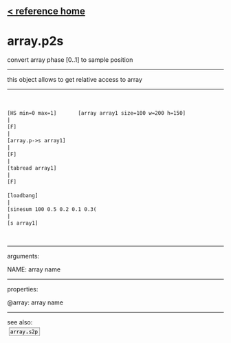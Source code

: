 [< reference home](index.html)
---

# array.p2s


convert array phase [0..1] to sample position

---

this object allows to get relative access to array
<br>


---


```


[HS min=0 max=1]       [array array1 size=100 w=200 h=150]
|
[F]
|
[array.p->s array1]
|
[F]
|
[tabread array1]
|
[F]

[loadbang]
|
[sinesum 100 0.5 0.2 0.1 0.3(
|
[s array1]

            
```

---
arguments:

NAME: array name<br>

---
properties:

@array: array name<br>

---
see also:<br>
[![array.s2p](img/object_array.s2p.png)](array.s2p.html)
